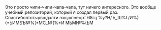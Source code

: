 Это просто чипи-чипи-чапа-чапа, тут ничего интересного. Это вообще учебный репозиторий, который я создал первый раз. Спастиболтотырвщдзлти эзщшпнеорт 68гц
%у?Н/Ъ_Ш%Г/И%)(*ЬИМБЪ№%(*МС_№(%*И МЬМ№%(ЬМ
